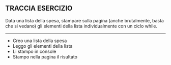 ## TRACCIA ESERCIZIO
Data una lista della spesa, stampare sulla pagina (anche brutalmente, basta che si vedano) gli elementi della lista individualmente con un ciclo while.

___

- Creo una lista della spesa
- Leggo gli elementi della lista
- Li stampo in console
- Stampo nella pagina il risultato
